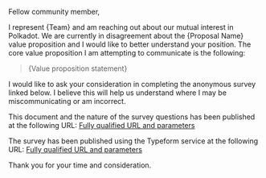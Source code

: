 Fellow community member,

I represent {Team} and am reaching out about our mutual interest in Polkadot. We are currently in disagreement about the {Proposal Name} value proposition and I would like to better understand your position. The core value proposition I am attempting to communicate is the following:

> {Value proposition statement}

I would like to ask your consideration in completing the anonymous survey linked below. I believe this will help us understand where I may be miscommunicating or am incorrect.

This document and the nature of the survey questions has been published at the following URL:
[Fully qualified URL and parameters]()

The survey has been published using the Typeform service at the following URL:
[Fully qualified URL and parameters]()

Thank you for your time and consideration.
